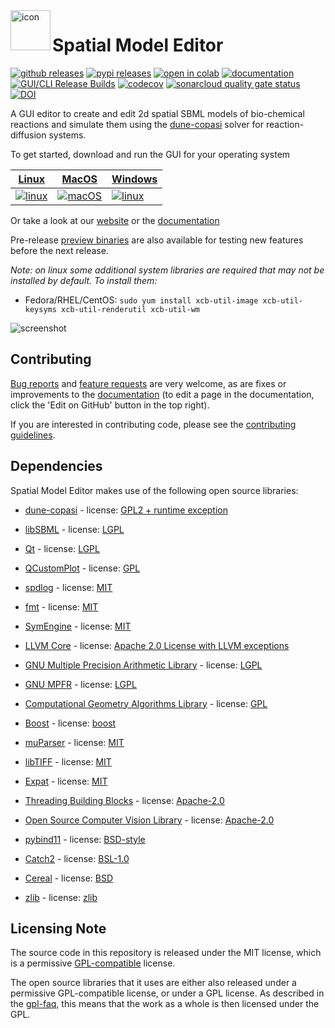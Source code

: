 <img align="left" width="64" height="64" src="https://raw.githubusercontent.com/spatial-model-editor/spatial-model-editor/main/src/core/resources/icon.iconset/icon_32x32@2x.png" alt="icon">

# Spatial Model Editor

[![github releases](https://img.shields.io/github/v/release/spatial-model-editor/spatial-model-editor?sort=semver)](https://github.com/spatial-model-editor/spatial-model-editor/releases)
[![pypi releases](https://img.shields.io/pypi/v/sme.svg)](https://pypi.org/project/sme)
[![open in colab](https://colab.research.google.com/assets/colab-badge.svg)](https://colab.research.google.com/github/spatial-model-editor/spatial-model-editor/blob/main/docs/sme/notebooks/getting_started.ipynb)
[![documentation](https://readthedocs.org/projects/spatial-model-editor/badge/?version=stable)](https://spatial-model-editor.readthedocs.io/en/stable/?badge=stable)
[![GUI/CLI Release Builds](https://github.com/spatial-model-editor/spatial-model-editor/workflows/GUI/CLI%20Release%20Builds/badge.svg)](https://github.com/spatial-model-editor/spatial-model-editor/actions?query=workflow%3A%22GUI%2FCLI+Release+Builds%22)
[![codecov](https://codecov.io/gh/spatial-model-editor/spatial-model-editor/branch/main/graph/badge.svg)](https://codecov.io/gh/spatial-model-editor/spatial-model-editor)
[![sonarcloud quality gate status](https://sonarcloud.io/api/project_badges/measure?project=spatial-model-editor_spatial-model-editor&metric=alert_status)](https://sonarcloud.io/dashboard?id=spatial-model-editor_spatial-model-editor)
[![DOI](https://zenodo.org/badge/185185280.svg)](https://zenodo.org/badge/latestdoi/185185280)

A GUI editor to create and edit 2d spatial SBML models of bio-chemical reactions and simulate them using the
[dune-copasi](https://dune-copasi.netlify.app/) solver for reaction-diffusion systems.

To get started, download and run the GUI for your operating system

| [Linux](../../releases/latest/download/spatial-model-editor) | [MacOS](../../releases/latest/download/spatial-model-editor.dmg) | [Windows](../../releases/latest/download/spatial-model-editor.exe) |
| :-----: | :-----: | :------- |
| [![linux](docs/img/icon-linux.png)](../../releases/latest/download/spatial-model-editor) | [![macOS](docs/img/icon-osx.png)](../../releases/latest/download/spatial-model-editor.dmg) | [![linux](docs/img/icon-windows.png)](../../releases/latest/download/spatial-model-editor.exe) |

Or take a look at our [website](https://spatial-model-editor.github.io/) or the [documentation](https://spatial-model-editor.readthedocs.io/)

Pre-release [preview binaries](https://github.com/spatial-model-editor/spatial-model-editor/releases/tag/latest) are also available for testing new features before the next release.

*Note: on linux some additional system libraries are required that may not be installed by default. To install them:*

*  Fedora/RHEL/CentOS: `sudo yum install xcb-util-image xcb-util-keysyms xcb-util-renderutil xcb-util-wm`

![screenshot](docs/img/mesh.png)

## Contributing

[Bug reports](https://github.com/spatial-model-editor/spatial-model-editor/issues/new?assignees=&labels=&template=bug_report.md) and [feature requests](https://github.com/spatial-model-editor/spatial-model-editor/issues/new?assignees=&labels=&template=feature_request.md) are very welcome, as are fixes or improvements to the [documentation](https://spatial-model-editor.readthedocs.io/) (to edit a page in the documentation, click the 'Edit on GitHub' button in the top right).

If you are interested in contributing code, please see the [contributing guidelines](.github/CONTRIBUTING.md).

## Dependencies

Spatial Model Editor makes use of the following open source libraries:

- [dune-copasi](https://gitlab.dune-project.org/copasi/dune-copasi) - license: [GPL2 + runtime exception](https://dune-project.org/about/license/)

- [libSBML](http://sbml.org/Software/libSBML) - license: [LGPL](http://sbml.org/Software/libSBML/LibSBML_License)

- [Qt](https://www.qt.io/) - license: [LGPL](https://doc.qt.io/qt-6/lgpl.html)

- [QCustomPlot](https://www.qcustomplot.com) - license: [GPL](https://www.gnu.org/licenses/gpl-3.0.html)

- [spdlog](https://github.com/gabime/spdlog) - license: [MIT](https://github.com/gabime/spdlog/blob/v1.x/LICENSE)

- [fmt](https://github.com/fmtlib/fmt) - license: [MIT](https://github.com/fmtlib/fmt/blob/master/LICENSE.rst)

- [SymEngine](https://github.com/symengine/symengine) - license: [MIT](https://github.com/symengine/symengine/blob/master/LICENSE)

- [LLVM Core](https://llvm.org/) - license: [Apache 2.0 License with LLVM exceptions](https://llvm.org/docs/DeveloperPolicy.html#copyright-license-and-patents)

- [GNU Multiple Precision Arithmetic Library](https://gmplib.org/) - license: [LGPL](https://www.gnu.org/licenses/lgpl-3.0.html)

- [GNU MPFR](https://www.mpfr.org/) - license: [LGPL](https://www.gnu.org/licenses/lgpl-3.0.html)

- [Computational Geometry Algorithms Library](https://www.cgal.org/) - license: [GPL](https://www.gnu.org/licenses/gpl-3.0.html)

- [Boost](https://www.boost.org/) - license: [boost](https://www.boost.org/users/license.html)

- [muParser](https://github.com/beltoforion/muparser) - license: [MIT](https://github.com/beltoforion/muparser/blob/master/License.txt)

- [libTIFF](http://www.libtiff.org/) - license: [MIT](http://www.libtiff.org/misc.html)

- [Expat](https://github.com/libexpat/libexpat) - license: [MIT](https://github.com/libexpat/libexpat/blob/master/expat/COPYING)

- [Threading Building Blocks](https://github.com/intel/tbb) - license: [Apache-2.0](https://github.com/intel/tbb/blob/tbb_2020/LICENSE)

- [Open Source Computer Vision Library](https://github.com/opencv/opencv) - license: [Apache-2.0](https://github.com/opencv/opencv/blob/master/LICENSE)

- [pybind11](https://github.com/pybind/pybind11) - license: [BSD-style](https://github.com/pybind/pybind11/blob/master/LICENSE)

- [Catch2](https://github.com/catchorg/Catch2) - license: [BSL-1.0](https://github.com/catchorg/Catch2/blob/master/LICENSE.txt)

- [Cereal](https://github.com/USCiLab/cereal) - license: [BSD](https://github.com/USCiLab/cereal/blob/master/LICENSE)

- [zlib](https://zlib.net/) - license: [zlib](https://zlib.net/zlib_license.html)

## Licensing Note

The source code in this repository is released under the MIT license, which is a permissive
[GPL-compatible](https://www.gnu.org/licenses/gpl-faq.html#WhatDoesCompatMean) license.

The open source libraries that it uses are either also released under a permissive GPL-compatible license, or
under a GPL license. As described in the [gpl-faq](https://www.gnu.org/licenses/gpl-faq.html#IfLibraryIsGPL),
this means that the work as a whole is then licensed under the GPL.
